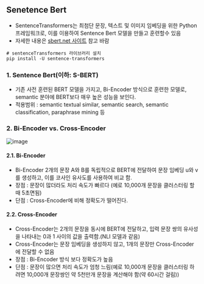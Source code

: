 ## Senetence Bert
- SentenceTransformers는 최첨단 문장, 텍스트 및 이미지 임베딩을 위한 Python 프레임워크로, 이를 이용하여 Sentence Bert 모델을 만들고 훈련할수 있음
- 자세한 내용은 [sbert.net 사이트](https://www.sbert.net/) 참고 바람
 ```
# sentenceTransformers 라이브러리 설치
pip install -U sentence-transformers
```
### 1. Sentence Bert(이하: S-BERT)
- 기존 사전 훈련된 BERT 모델을 가지고, Bi-Encoder 방식으로 훈련한 모델로, semantic 분야에 BERT보다 매우 높은 성능을 보인다.
- 적용범위 : semantic textual similar, semantic search,  semantic classification, paraphrase mining 등

### 2. Bi-Encoder vs. Cross-Encoder
![image](https://user-images.githubusercontent.com/93692701/164613754-d475f55a-b2b6-4ce2-bc93-50d30e29b392.png)

#### 2.1. Bi-Encoder
- Bi-Encoder 2개의 문장 A와 B를 독립적으로 BERT에 전달하여 문장 임베딩 u와 v를 생성하고, 이를 코사인 유사도를 사용하여 비교 함.
- 장점 : 문장이 많더라도 처리 속도가 빠르다 (예로 10,000개 문장을 클러스터링 할때 5초면됨)
- 단점 : Cross-Encoder에 비해 정확도가 떨어진다.

#### 2.2. Cross-Encoder
- Cross-Encoder는 2개의 문장을 동시에 BERT에 전달하고, 입력 문장 쌍의 유사성을 나타내는 0과 1 사이의 값을 출력함.(NLI 모델과 같음)
- Cross-Encoder는 문장 임베딩을 생성하지 않고, 1개의 문장만 Cross-Encoder에 전달할 수 없음
- 장점 : Bi-Encoder 방식 보다 정확도가 높음
- 단점 : 문장이 많으면 처리 속도가 엄청 느림(예로 10,000개 문장을 클러스터링 하려면 10,000개 문장쌍인 약 5천만개 문장을 계산해야 함(약 60시간 걸림))
